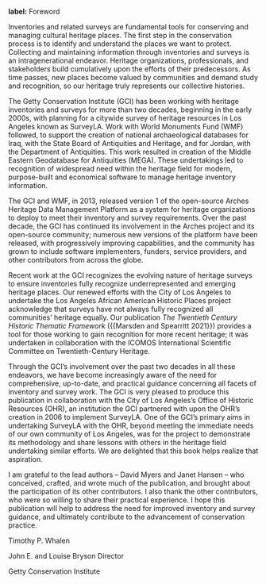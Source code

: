 **label:** Foreword

Inventories and related surveys are fundamental tools for conserving and managing cultural heritage places. The first step in the conservation process is to identify and understand the places we want to protect. Collecting and maintaining information through inventories and surveys is an intragenerational endeavor. Heritage organizations, professionals, and stakeholders build cumulatively upon the efforts of their predecessors. As time passes, new places become valued by communities and demand study and recognition, so our heritage truly represents our collective histories.

The Getty Conservation Institute (GCI) has been working with heritage inventories and surveys for more than two decades, beginning in the early 2000s, with planning for a citywide survey of heritage resources in Los Angeles known as SurveyLA. Work with World Monuments Fund (WMF) followed, to support the creation of national archaeological databases for Iraq, with the State Board of Antiquities and Heritage, and for Jordan, with the Department of Antiquities. This work resulted in creation of the Middle Eastern Geodatabase for Antiquities (MEGA). These undertakings led to recognition of widespread need within the heritage field for modern, purpose-built and economical software to manage heritage inventory information.

The GCI and WMF, in 2013, released version 1 of the open-source Arches Heritage Data Management Platform as a system for heritage organizations to deploy to meet their inventory and survey requirements. Over the past decade, the GCI has continued its involvement in the Arches project and its open-source community; numerous new versions of the platform have been released, with progressively improving capabilities, and the community has grown to include software implementers, funders, service providers, and other contributors from across the globe.

Recent work at the GCI recognizes the evolving nature of heritage surveys to ensure inventories fully recognize underrepresented and emerging heritage places. Our renewed efforts with the City of Los Angeles to undertake the Los Angeles African American Historic Places project acknowledge that surveys have not always fully recognized all communities’ heritage equally. Our publication *The* *Twentieth Century Historic Thematic Framework* ({{Marsden and Spearritt 2021}}) provides a tool for those working to gain recognition for more recent heritage; it was undertaken in collaboration with the ICOMOS International Scientific Committee on Twentieth-Century Heritage.

Through the GCI’s involvement over the past two decades in all these endeavors, we have become increasingly aware of the need for comprehensive, up-to-date, and practical guidance concerning all facets of inventory and survey work. The GCI is very pleased to produce this publication in collaboration with the City of Los Angeles’s Office of Historic Resources (OHR), an institution the GCI partnered with upon the OHR’s creation in 2006 to implement SurveyLA. One of the GCI’s primary aims in undertaking SurveyLA with the OHR, beyond meeting the immediate needs of our own community of Los Angeles, was for the project to demonstrate its methodology and share lessons with others in the heritage field undertaking similar efforts. We are delighted that this book helps realize that aspiration.

I am grateful to the lead authors – David Myers and Janet Hansen – who conceived, crafted, and wrote much of the publication, and brought about the participation of its other contributors. I also thank the other contributors, who were so willing to share their practical experience. I hope this publication will help to address the need for improved inventory and survey guidance, and ultimately contribute to the advancement of conservation practice.

Timothy P. Whalen

John E. and Louise Bryson Director

Getty Conservation Institute
